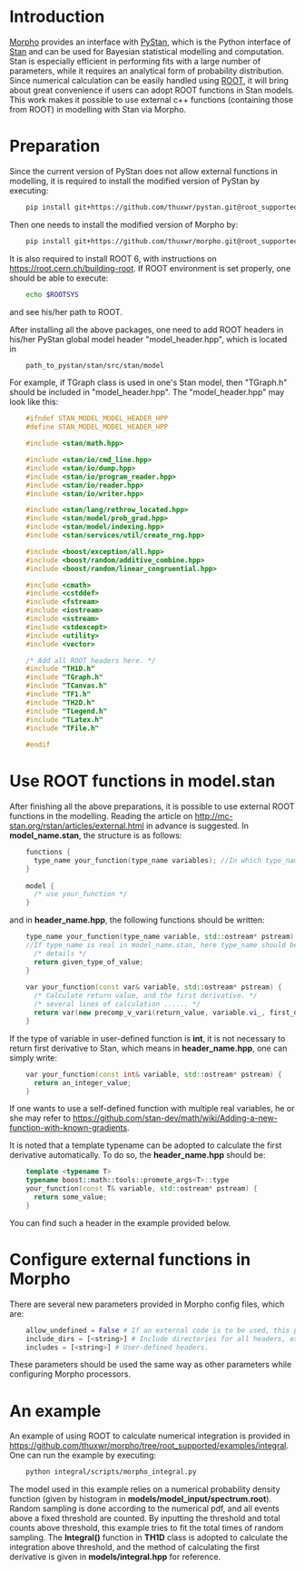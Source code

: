 # Introduction

[Morpho](https://morpho.readthedocs.io/en/latest/index.html) provides an interface with [PyStan](https://pystan.readthedocs.io/en/latest/), which is the Python interface of [Stan](http://mc-stan.org/) and can be used for Bayesian statistical modelling and computation.
Stan is especially efficient in performing fits with a large number of parameters, while it requires an analytical form of probability distribution.
Since numerical calculation can be easily handled using [ROOT](https://root.cern), it will bring about great convenience if users can adopt ROOT functions in Stan models.
This work makes it possible to use external c++ functions (containing those from ROOT) in modelling with Stan via Morpho.

# Preparation

Since the current version of PyStan does not allow external functions in modelling, it is required to install the modified version of PyStan by executing:
```bash
    pip install git+https://github.com/thuxwr/pystan.git@root_supported
```

Then one needs to install the modified version of Morpho by:
```bash
    pip install git+https://github.com/thuxwr/morpho.git@root_supported
```

It is also required to install ROOT 6, with instructions on https://root.cern.ch/building-root. If ROOT environment is set properly, one should be able to execute:
```bash
    echo $ROOTSYS
```
and see his/her path to ROOT.

After installing all the above packages, one need to add ROOT headers in his/her PyStan global model header "model_header.hpp", which is located in
```bash
    path_to_pystan/stan/src/stan/model
```

For example, if TGraph class is used in one's Stan model, then "TGraph.h" should be included in "model_header.hpp". The "model_header.hpp" may look like this:
```c++
    #ifndef STAN_MODEL_MODEL_HEADER_HPP
    #define STAN_MODEL_MODEL_HEADER_HPP                                                                                       

    #include <stan/math.hpp>

    #include <stan/io/cmd_line.hpp>
    #include <stan/io/dump.hpp>
    #include <stan/io/program_reader.hpp>
    #include <stan/io/reader.hpp>
    #include <stan/io/writer.hpp>

    #include <stan/lang/rethrow_located.hpp>
    #include <stan/model/prob_grad.hpp>
    #include <stan/model/indexing.hpp>
    #include <stan/services/util/create_rng.hpp>

    #include <boost/exception/all.hpp>
    #include <boost/random/additive_combine.hpp>
    #include <boost/random/linear_congruential.hpp>

    #include <cmath>
    #include <cstddef>
    #include <fstream>
    #include <iostream>
    #include <sstream>
    #include <stdexcept>
    #include <utility>
    #include <vector>

    /* Add all ROOT headers here. */
    #include "TH1D.h"
    #include "TGraph.h"
    #include "TCanvas.h"
    #include "TF1.h"
    #include "TH2D.h"
    #include "TLegend.h"
    #include "TLatex.h"
    #include "TFile.h"
    
    #endif                                                           

```

# Use ROOT functions in model.stan
After finishing all the above preparations, it is possible to use external ROOT functions in the modelling. Reading the article on http://mc-stan.org/rstan/articles/external.html in advance is suggested. In **model_name.stan**, the structure is as follows:
```c++
    functions {
      type_name your_function(type_name variables); //In which type_name is real or int
    }
    
    model {
      /* use your_function */
    }
```
and in **header_name.hpp**, the following functions should be written:
```c++
    type_name your_function(type_name variable, std::ostream* pstream) { 
    //If type_name is real in model_name.stan, here type_name should be double; if "int" in model_name.stan, here "int".
      /* details */
      return given_type_of_value;
    }
    
    var your_function(const var& variable, std::ostream* pstream) {
      /* Calculate return value, and the first derivative. */
      /* several lines of calculation ...... */
      return var(new precomp_v_vari(return_value, variable.vi_, first_derivative));
    }
```
If the type of variable in user-defined function is **int**, it is not necessary to return first derivative to Stan, which means in **header_name.hpp**, one can simply write:
```c++
    var your_function(const int& variable, std::ostream* pstream) {
      return an_integer_value;
    }
```
If one wants to use a self-defined function with multiple real variables, he or she may refer to https://github.com/stan-dev/math/wiki/Adding-a-new-function-with-known-gradients.

It is noted that a template typename can be adopted to calculate the first derivative automatically. To do so, the **header_name.hpp** should be:
```c++
    template <typename T>
    typename boost::math::tools::promote_args<T>::type
    your_function(const T& variable, std::ostream* pstream) {
      return some_value;
    }
```
You can find such a header in the example provided below.

# Configure external functions in Morpho
There are several new parameters provided in Morpho config files, which are:
```python
    allow_undefined = False # If an external code is to be used, this parameter must be True.
    include_dirs = [<string>] # Include directories for all headers, except for the ROOT headers, which is loaded automatically.
    includes = [<string>] # User-defined headers.
```
These parameters should be used the same way as other parameters while configuring Morpho processors.

# An example 
An example of using ROOT to calculate numerical integration is provided in https://github.com/thuxwr/morpho/tree/root_supported/examples/integral. One can run the example by executing:
```bash
    python integral/scripts/morpho_integral.py
```

The model used in this example relies on a numerical probability density function (given by histogram in **models/model_input/spectrum.root**). 
Random sampling is done according to the numerical pdf, and all events above a fixed threshold are counted. 
By inputting the threshold and total counts above threshold, this example tries to fit the total times of random sampling. 
The **Integral()** function in **TH1D** class is adopted to calculate the integration above threshold, and the method of calculating the first derivative is given in **models/integral.hpp** for reference.
      
